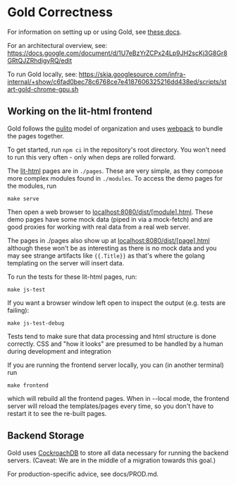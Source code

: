Gold Correctness
================

For information on setting up or using Gold, see [these docs](docs/README.md).

For an architectural overview, see:
<https://docs.google.com/document/d/1U7eBzYrZCPx24Lp9JH2scKj3G8Gr8GRtQJZRhdigyRQ/edit>

To run Gold locally, see:
<https://skia.googlesource.com/infra-internal/+show/c6fad0bec78c6768ce7e4187606325216dd438ed/scripts/start-gold-chrome-gpu.sh>

Working on the lit-html frontend
--------------------------------

Gold follows the [pulito](https://www.npmjs.com/package/pulito) model of organization
and uses [webpack](https://webpack.js.org/) to bundle the pages together.

To get started, run `npm ci` in the repository's root directory. You won't need to run
this very often - only when deps are rolled forward.


The [lit-html](https://github.com/Polymer/lit-html) pages are in `./pages`.
These are very simple, as they compose more complex modules found in `./modules`.
To access the demo pages for the modules, run

	make serve

Then open a web browser to [localhost:8080/dist/[module].html](localhost:8080/dist/gold-scaffold-sk.html).
These demo pages have some mock data (piped in via a mock-fetch) and are good proxies for
working with real data from a real web server.

The pages in ./pages also show up at [localhost:8080/dist/[page].html](localhost:8080/dist/changelists.html)
although these won't be as interesting as there is no mock data and you may see strange
artifacts like `{{.Title}}` as that's where the golang templating on the server will insert
data.

To run the tests for these lit-html pages, run:

	make js-test

If you want a browser window left open to inspect the output (e.g. tests are failing):

	make js-test-debug

Tests tend to make sure that data processing and html structure is done correctly.
CSS and "how it looks" are presumed to be handled by a human during
development and integration

If you are running the frontend server locally, you can (in another terminal)
run

	make frontend

which will rebuild all the frontend pages. When in --local mode, the frontend
server will reload the templates/pages every time, so you don't have to restart it to
see the re-built pages.

Backend Storage
---------------

Gold uses [CockroachDB](https://www.cockroachlabs.com/get-cockroachdb/) to store all data necessary
for running the backend servers. (Caveat: We are in the middle of a migration towards this goal.)

For production-specific advice, see docs/PROD.md.
